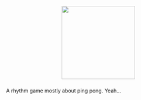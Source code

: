 <div align="center">
  <img height="200" src="https://brew.shps18ppt.xyz/tb.png"  />
</div>

###

<p align="left">A rhythm game mostly about ping pong. Yeah...</p>

###
